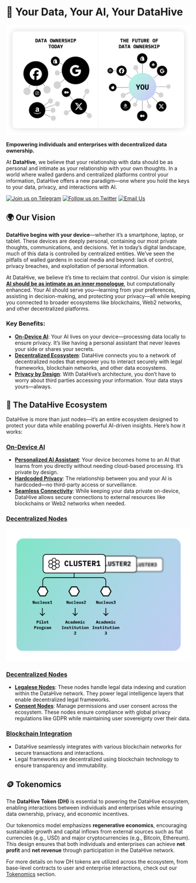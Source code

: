 # 🐝 Your Data, Your AI, Your **DataHive**

![Data Ownership](../profile/Images/DataOwnFuture.png)

**Empowering individuals and enterprises with decentralized data ownership.**

At **DataHive**, we believe that your relationship with data should be as personal and intimate as your relationship with your own thoughts. In a world where walled gardens and centralized platforms control your information, DataHive offers a new paradigm—one where you hold the keys to your data, privacy, and interactions with AI.

[![Join us on Telegram](https://img.shields.io/badge/Telegram-Join%20Us-blue?logo=telegram)](https://t.me/datahiveofficial)
[![Follow us on Twitter](https://img.shields.io/badge/Twitter-Follow%20Us-blue?logo=twitter)](https://twitter.com/getdatahive)
[![Email Us](https://img.shields.io/badge/Email-Contact%20Us-blue?logo=gmail)](mailto:team@datahive.network)


## 🌍 **Our Vision**

**DataHive begins with your device**—whether it’s a smartphone, laptop, or tablet. These devices are deeply personal, containing our most private thoughts, communications, and decisions. Yet in today’s digital landscape, much of this data is controlled by centralized entities. We’ve seen the pitfalls of walled gardens in social media and beyond: lack of control, privacy breaches, and exploitation of personal information.

At DataHive, we believe it’s time to reclaim that control. Our vision is simple: **[AI should be as intimate as an inner monologue](./docs/ai-inner-monologue.md)**, but computationally enhanced. Your AI should serve you—learning from your preferences, assisting in decision-making, and protecting your privacy—all while keeping you connected to broader ecosystems like blockchains, Web2 networks, and other decentralized platforms.

### Key Benefits:
- **[On-Device AI](./docs/on-device-ai.md)**: Your AI lives on your device—processing data locally to ensure privacy. It’s like having a personal assistant that never leaves your side or shares your secrets.
- **[Decentralized Ecosystem](./docs/decentralized-nodes.md)**: DataHive connects you to a network of decentralized nodes that empower you to interact securely with legal frameworks, blockchain networks, and other data ecosystems.
- **[Privacy by Design](./docs/privacy-by-design.md)**: With DataHive’s architecture, you don’t have to worry about third parties accessing your information. Your data stays yours—always.

## 🚀 **The DataHive Ecosystem**

DataHive is more than just nodes—it’s an entire ecosystem designed to protect your data while enabling powerful AI-driven insights. Here’s how it works:

### **[On-Device AI](./docs/on-device-ai.md)**

- **[Personalized AI Assistant](./docs/personalized-ai-assistant.md)**: Your device becomes home to an AI that learns from you directly without needing cloud-based processing. It’s private by design.
- **[Hardcoded Privacy](./docs/hardcoded-privacy.md)**: The relationship between you and your AI is hardcoded—no third-party access or surveillance.
- **[Seamless Connectivity](./docs/seamless-connectivity.md)**: While keeping your data private on-device, DataHive allows secure connections to external resources like blockchains or Web2 networks when needed.

### **[Decentralized Nodes](./docs/decentralized-nodes.md)**

![Node Clusters](../profile/Images/NodeClusters.png)

### **[Decentralized Nodes](./docs/decentralized-nodes.md)**
- **[Legalese Nodes](https://github.com/datahiv3/Legalese-Nodes)**: These nodes handle legal data indexing and curation within the DataHive network. They power legal intelligence layers that enable decentralized legal frameworks.
- **[Consent Nodes](https://github.com/datahiv3/Consent-Nodes)**: Manage permissions and user consent across the ecosystem. These nodes ensure compliance with global privacy regulations like GDPR while maintaining user sovereignty over their data.

### **[Blockchain Integration](./docs/blockchain-integration.md)**


- DataHive seamlessly integrates with various blockchain networks for secure transactions and interactions.
- Legal frameworks are decentralized using blockchain technology to ensure transparency and immutability.

## 🪙 Tokenomics

The **DataHive Token (DH)** is essential to powering the DataHive ecosystem, enabling interactions between individuals and enterprises while ensuring data ownership, privacy, and economic incentives.

Our tokenomics model emphasizes **regenerative economics**, encouraging sustainable growth and capital inflows from external sources such as fiat currencies (e.g., USD) and major cryptocurrencies (e.g., Bitcoin, Ethereum). This design ensures that both individuals and enterprises can achieve **net profit** and **net revenue** through participation in the DataHive network.

For more details on how DH tokens are utilized across the ecosystem, from base-level contracts to user and enterprise interactions, check out our [Tokenomics](./docs/Tokenomics.md) section.